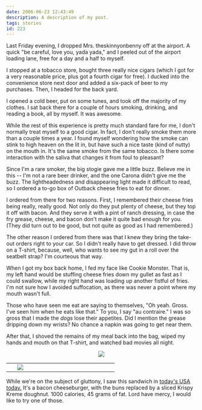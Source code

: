 ```yaml
---
date: 2006-06-23 12:43:49
description: A description of my post.
tags: stories
id: 223
---
```

Last Friday evening, I dropped Mrs. theskinnyonbenny off at the airport.  A quick "be careful, love you, yada yada," and I peeled out of the airport loading lane, free for a day and a half to myself.

I stopped at a tobacco store, bought three really nice cigars (which I got for a very reasonable price, plus got a fourth cigar for free).  I ducked into the convenience store next door and added a six-pack of beer to my purchases.  Then, I headed for the back yard.  
<!--more-->
I opened a cold beer, put on some tunes, and took off the majority of my clothes.  I sat back there for a couple of hours smoking, drinking, and reading a book, all by myself.  It was awesome.

While the rest of this experience is pretty much standard fare for me, I don't normally treat myself to a good cigar.  In fact, I don't really smoke them more than a couple times a year.  I found myself wondering how the smoke can stink to high heaven on the lit in, but have such a nice taste (kind of nutty) on the mouth in.  It's the same smoke from the same tobacco.  Is there some interaction with the saliva that changes it from foul to pleasant?

Since I'm a rare smoker, the big stogie gave me a little buzz.  Believe me in this -- I'm not a rare beer drinker, and the one Carona didn't give me the buzz.  The lightheadedness and disappearing light made it difficult to read, so I ordered a to-go box of Outback cheese fries to eat for dinner.

I ordered from there for two reasons.  First, I remembered their cheese fries being really, really good.  Not only do they put plenty of cheese, but they top it off with bacon.  And they serve it with a pint of ranch dressing, in case the fry grease, cheese, and bacon don't make it quite bad enough for you.  (They did turn out to be good, but not quite as good as I had remembered.)

The other reason I ordered from there was that I knew they bring the take-out orders right to your car.  So I didn't really have to get dressed.  I did throw on a T-shirt, because, well, who wants to see my gut in a roll over the seatbelt strap?  I'm courteous that way.

When I got my box back home, I fed my face like Cookie Monster.  That is, my left hand would be stuffing cheese fries down my gullet as fast as I could swallow, while my right hand was loading up another fistful of fries.  I'm not sure how I avoided suffocation, as there was never a point where my mouth wasn't full.

Those who have seen me eat are saying to themselves, "Oh yeah.  Gross.  I've seen him when he eats like that."  To you, I say "au contraire."  I was so gross that I made the <i>dogs</i> lose their appetites.  Did I mention the grease dripping down my wrists?  No chance a napkin was going to get near them.

After that, I shoved the remains of my meal back into the bag, wiped my hands and mouth on that T-shirt, and watched bad movies all night.

<div><center><img src="/img/greenline.gif"></center>

<div><table cellpadding="2" align="center"><tr><td width="5" rowspan="2"><spacer type="block" width="5" height="1"></td><td width="250" ><img src="/img/kkcheeseburger.jpg"></td></tr></table></div>

<div>While we're on the subject of gluttony, I saw this sandwich in <a href="http://www.usatoday.com/money/industries/food/2006-06-23-cheeseburger-usat_x.htm" target="_blank">today's USA today.</a>  It's a bacon cheeseburger, with the buns replaced by a sliced Krispy Kreme doughnut.  1000 calories, 45 grams of fat.  Lord have mercy, I would like to try one of those.</div></div>



